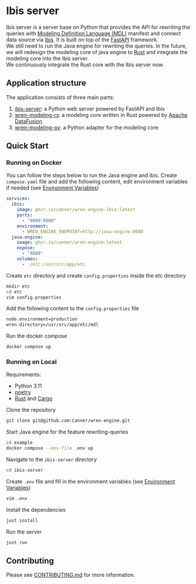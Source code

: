 # Ibis server
Ibis server is a server base on Python that provides the API for rewriting the queries with [Modeling Definition Language (MDL)](https://docs.getwren.ai/engine/concept/what_is_mdl) manifest and connect data source via [Ibis](https://github.com/ibis-project/ibis). It is built on top of the [FastAPI](https://github.com/tiangolo/fastapi) framework. \
We still need to run the Java engine for rewriting the queries. In the future, we will redesign the modeling core of java engine to [Rust](https://github.com/rust-lang/rust) and integrate the modeling core into the Ibis server. \
We continuously integrate the Rust core with the Ibis server now.

## Application structure
The application consists of three main parts:
1. [ibis-server](./): a Python web server powered by FastAPI and Ibis
2. [wren-modeling-rs](../wren-modeling-rs): a modeling core written in Rust powered by [Apache DataFusion](https://github.com/apache/datafusion)
3. [wren-modeling-py](../wren-modeling-py): a Python adapter for the modeling core

## Quick Start

### Running on Docker
You can follow the steps below to run the Java engine and ibis.
Create `compose.yaml` file and add the following content, edit environment variables if needed (see [Environment Variables](docs/development#environment-variables))
```yaml
services:
  ibis:
    image: ghcr.io/canner/wren-engine-ibis:latest
    ports:
      - "8000:8000"
    environment:
      - WREN_ENGINE_ENDPOINT=http://java-engine:8080
  java-engine:
    image: ghcr.io/canner/wren-engine:latest
    expose:
      - "8080"
    volumes:
      - ./etc:/usr/src/app/etc
```
Create `etc` directory and create `config.properties` inside the etc directory
```bash
mkdir etc
cd etc
vim config.properties
```
Add the following content to the `config.properties` file
```bash
node.environment=production
wren.directory=/usr/src/app/etc/mdl
```
Run the docker compose
```bash
docker compose up
```

### Running on Local
Requirements:
- Python 3.11
- [poetry](https://github.com/python-poetry/poetry)
- [Rust](https://www.rust-lang.org/tools/install) and [Cargo](https://doc.rust-lang.org/cargo/getting-started/installation.html)

Clone the repository
```bash
git clone git@github.com:Canner/wren-engine.git
```
Start Java engine for the feature rewriting-queries
```bash
cd example
docker compose --env-file .env up
```
Navigate to the `ibis-server` directory
```bash
cd ibis-server
```
Create `.env` file and fill in the environment variables (see [Environment Variables](docs/development#environment-variables))
```bash
vim .env
```
Install the dependencies
```bash
just install
```
Run the server
```bash
just run
```

## Contributing
Please see [CONTRIBUTING.md](docs/CONTRIBUTING.md) for more information.
